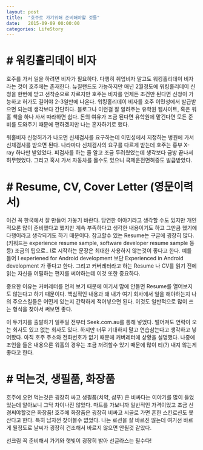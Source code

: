 ```yaml
---
layout: post
title:  "호주로 가기위해 준비해야할 것들"
date:   2015-09-09 00:00:00
categories: LifeStory
---
```


# # 워킹홀리데이 비자

호주를 가서 일을 하려면 비자가 필요하다. 다행히 취업비자 말고도 워킹홀리데이 비자라는 것이 호주에는 존재한다. 뉴질랜드도 가능하지만 매년 2월정도에 워킹홀리데이 신청을 한번에 받고 선착순으로 자르지만 호주는 비자를 언제든 조건만 된다면 신청이 가능하고 허가도 길어야 2-3일만에 나온다. 워킹홀리데이 비자를 호주 이민성에서 발급받으면 되는데 생각보다 간단하다. 블로그나 이런걸 잘 알려주는 유학원 웹사이트, 혹은 워홀 책을 하나 사서 따라하면 쉽다. 돈의 여유가 조금 된다면 유학원에 맡긴다면 모든 준비를 도와주기 때문에 편하겠지만 나는 혼자하기로 했다.

워홀비자 신청허가가 나오면 신체검사를 요구하는데 이민성에서 지정하는 병원에 가서 신체검사를 받으면 된다. 나라마다 신체검사의 요구를 다르게 받는데 호주는 흉부 X-ray 하나만 받았었다. 피검사를 하는 줄 알고 조금 두려웠었는데 생각보다 금방 끝나서 허무했었다. 그리고 혹시 가서 자동차를 몰수도 있으니 국제운전면허증도 발급받았다.

# # Resume, CV, Cover Letter (영문이력서)

이건 꼭 한국에서 잘 만들어 가놓기 바란다. 당연한 이야기라고 생각할 수도 있지만 개인적으론 많이 준비했다고 했지만 계속 부족하다고 생각한 내용이기도 하고 그만큼 했기에 다행이라고 생각되기도 하기 때문이다. 참고할수 있는 Resume는 구글에 굉장히 많다. (키워드는 experience resume sample, software developer resume sample 등등) 조금의 팁으로.. I로 시작하는 문장은 최대한 사용하지 않는것이 좋다고 한다. 예를 들어 I experiened for Android development 보단 Experienced in Android development 가 좋다고 한다. 그리고 커버레터라고 하는 Resume 나 CV를 읽기 전에 읽는 자신을 어필하는 편지를 써야하는데 이것 또한 중요하다.

중요한 이유는 커버레터를 먼저 보기 때문에 여기서 맘에 안들면 Resume를 열어보지도 않는다고 하기 때문이다. 핵심적인 내용과 왜 내가 여기 회사에서 일을 해야하는지 나의 주요스킬들은 어떤게 있는지 간략하게 적어넣으면 된다. 이것도 일반적으로 많이 쓰는 형식을 찾아서 써보면 좋다.

이 두가지를 출발하기 일주일 전부터 Seek.com.au를 통해 넣었다. 떨어져도 연락이 오는 회사도 있고 없는 회사도 있다. 하지만 너무 기대하지 말고 연습삼는다고 생각하고 넣어봤다. 아직 호주 주소와 전화번호가 없기 때문에 커버레터에 상황을 설명했다. 나중에 조언을 들은 내용으론 워홀의 경우는 조금 꺼려할수 있기 때문에 많이 티(?) 내지 않는게 좋다고 한다.

# # 먹는것, 생필품, 화장품

호주에 오면 먹는것은 굉장히 싸고 생필품(치약, 샴푸) 은 비싸다는 이야기를 많이 들었었는데 알아보니 그닥 차이나진 않았다. 마트를 가보니까 일반적인 가격이었고 조금 신경써야할것은 화장품! 호주에 화장품은 굉장히 비싸고 시골로 가면 흔한 스킨로션도 못산다고 한다. 특히 남자껀 찾아볼수 없었다. 나는 로션을 잘 바르진 않는데 여기선 바르게 될정도로 날씨가 굉장히 건조해서 바르지 않으면 안될것 같았다.

선크림 꼭 준비해서 가기와 햇빛이 굉장히 밝아 선글라스는 필수다!